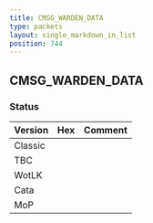 ```yaml
---
title: CMSG_WARDEN_DATA
type: packets
layout: single_markdown_in_list
position: 744
---
```


## CMSG_WARDEN_DATA

### Status

Version    | Hex        | Comment
---------- | ---------- | ---------- 
Classic    |            |
TBC        |            |
WotLK      |            |
Cata       |            |
MoP        |            |